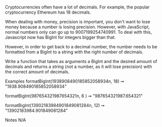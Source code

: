 Cryptocurrencies often have a lot of decimals. For example, the popular cryptocurrency Ethereum has 18 decimals.

When dealing with money, precision is important, you don't want to lose money because a number is losing precision. However, with JavaScript, normal numbers only can go up to 9007199254740991. To deal with this, Javascript now has BigInt for integers bigger than that.

However, in order to get back to a decimal number, the number needs to be formatted from a BigInt to a string with the right number of decimals.

Write a function that takes as arguments a BigInt and the desired amount of decimals and returns a string (not a number, as it will lose precision) with the correct amount of decimals.

Examples
formatBigInt(1938908490185852058934n, 18) ➞ "1938.908490185852058934"

formatBigInt(987654321987654321n, 6 ) ➞ "987654321987.654321"

formatBigInt(13902183984901849081284n, 12) ➞ "13902183984.901849081284"

Notes
N/A